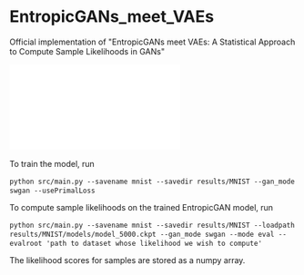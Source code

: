 # EntropicGANs_meet_VAEs
Official implementation of "EntropicGANs meet VAEs: A Statistical Approach to Compute Sample Likelihoods in GANs"

![Framework](figs/framework.pdf)

To train the model, run
```
python src/main.py --savename mnist --savedir results/MNIST --gan_mode swgan --usePrimalLoss
```

To compute sample likelihoods on the trained EntropicGAN model, run
```
python src/main.py --savename mnist --savedir results/MNIST --loadpath results/MNIST/models/model_5000.ckpt --gan_mode swgan --mode eval --evalroot 'path to dataset whose likelihood we wish to compute'
```

The likelihood scores for samples are stored as a numpy array.

